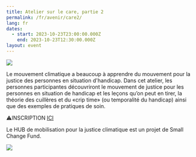 ```yaml
---
title: Atelier sur le care, partie 2
permalink: /fr/avenir/care2/
lang: fr
dates:
  - start: 2023-10-23T23:00:00.000Z
    end: 2023-10-23T12:30:00.000Z
layout: event
---
```

![](/media/carepartie2.png)

Le mouvement climatique a beaucoup à apprendre du mouvement pour la justice des personnes en situation d'handicap. Dans cet atelier, les personnes participantes découvriront le mouvement de justice pour les personnes en situation de handicap et les leçons qu’on peut en tirer, la théorie des cuillères et du «crip time» (ou temporalité du handicap) ainsi que des exemples de pratiques de soin.

⚠️I﻿NSCRIPTION [ICI](https://us02web.zoom.us/meeting/register/tZUld-2prz0pE9S75nt5_6OgtN0kGTK1ajxf)

L﻿e HUB de mobilisation pour la justice climatique est un projet de Small Change Fund.

![](/media/hub_scf.png)